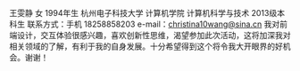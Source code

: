 王雯静 女 1994年生 
杭州电子科技大学 计算机学院 计算机科学与技术 2013级本科生
联系方式：手机 18258858203
e-mail：christina10wang@sina.cn
   我对前端设计，交互体验很感兴趣，喜欢创新性思维，渴望参加此次活动，这将加深我对相关领域的了解，有利于我的自身发展。十分希望得到这个将令我大开眼界的好机会。谢谢！
